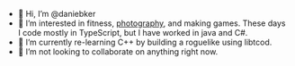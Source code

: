 - 👋 Hi, I’m @daniebker
- 👀 I’m interested in fitness, [photography](https://danbakerphoto.com), and making games. These days I code mostly in TypeScript, but I have worked in java and C#.
- 🌱 I’m currently re-learning C++ by building a roguelike using libtcod.
- 💞️ I’m not looking to collaborate on anything right now. 

<!---
daniebker/daniebker is a ✨ special ✨ repository because its `README.md` (this file) appears on your GitHub profile.
You can click the Preview link to take a look at your changes.
--->
